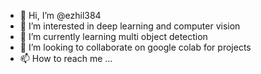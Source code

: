 - 👋 Hi, I’m @ezhil384
- 👀 I’m interested in deep learning and computer vision
- 🌱 I’m currently learning multi object detection
- 💞️ I’m looking to collaborate on google colab for projects
- 📫 How to reach me ...

<!---
ezhil384/ezhil384 is a ✨ special ✨ repository because its `README.md` (this file) appears on your GitHub profile.
You can click the Preview link to take a look at your changes.
--->

